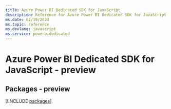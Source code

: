 ```yaml
---
title: Azure Power BI Dedicated SDK for JavaScript
description: Reference for Azure Power BI Dedicated SDK for JavaScript
ms.date: 02/19/2024
ms.topic: reference
ms.devlang: javascript
ms.service: powerbidedicated
---
```

# Azure Power BI Dedicated SDK for JavaScript - preview
## Packages - preview
[!INCLUDE [packages](power-bi-dedicated-index.md)]